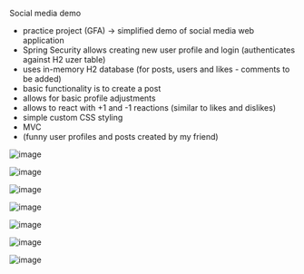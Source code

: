 Social media demo

- practice project (GFA) -> simplified demo of social media web application
- Spring Security allows creating new user profile and login (authenticates against H2 uzer table)
- uses in-memory H2 database (for posts, users and likes - comments to be added)
- basic functionality is to create a post
- allows for basic profile adjustments
- allows to react with +1 and -1 reactions (similar to likes and dislikes)
- simple custom CSS styling
- MVC
- (funny user profiles and posts created by my friend)

![image](https://github.com/PavelSlimBilek/SocialMediaPlus/assets/140346419/5977f3dc-4c30-492e-88fb-02fb002300ec)

![image](https://github.com/PavelSlimBilek/SocialMediaPlus/assets/140346419/1e287272-8b09-42a7-9403-d03d7c243a46)

![image](https://github.com/PavelSlimBilek/SocialMediaPlus/assets/140346419/30e83d5d-2f92-42ef-bb56-4e2e46305371)

![image](https://github.com/PavelSlimBilek/SocialMediaPlus/assets/140346419/4c88365f-0b9b-4110-adfd-6c32e7d9d654)

![image](https://github.com/PavelSlimBilek/SocialMediaPlus/assets/140346419/dfb5af5f-bac9-460f-a680-db97ef99e14d)

![image](https://github.com/PavelSlimBilek/SocialMediaPlus/assets/140346419/26e25cb1-2803-4d88-a5a3-b086190278e5)

![image](https://github.com/PavelSlimBilek/SocialMediaPlus/assets/140346419/bbd4bceb-e860-4e68-9bee-8d1c32b9afe6)
